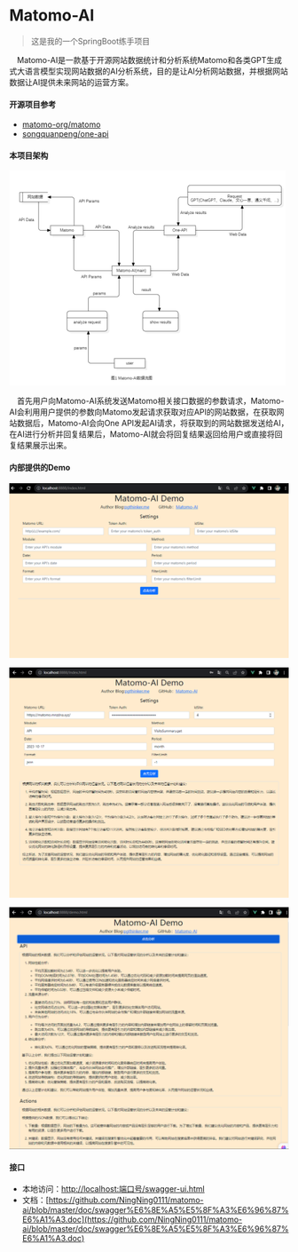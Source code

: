 # Matomo-AI

> 这是我的一个SpringBoot练手项目

&emsp;Matomo-AI是一款基于开源网站数据统计和分析系统Matomo和各类GPT生成式大语言模型实现网站数据的AI分析系统，目的是让AI分析网站数据，并根据网站数据让AI提供未来网站的运营方案。

#### 开源项目参考

- [matomo-org/matomo](https://github.com/matomo-org/matomo)
- [songquanpeng/one-api](https://github.com/songquanpeng/one-api)

#### 本项目架构

![](/doc/1.png)

&emsp;首先用户向Matomo-AI系统发送Matomo相关接口数据的参数请求，Matomo-AI会利用用户提供的参数向Matomo发起请求获取对应API的网站数据，在获取网站数据后，Matomo-AI会向One API发起AI请求，将获取到的网站数据发送给AI，在AI进行分析并回复结果后，Matomo-AI就会将回复结果返回给用户或直接将回复结果展示出来。

#### 内部提供的Demo

![](/doc/3.png)

![](/doc/2.png)

![](/doc/4.png)

#### 接口

- 本地访问：[http://localhost:端口号/swagger-ui.html](http://localhost:8888/swagger-ui.html)
- 文档：[https://github.com/NingNing0111/matomo-ai/blob/master/doc/swagger%E6%8E%A5%E5%8F%A3%E6%96%87%E6%A1%A3.doc](https://github.com/NingNing0111/matomo-ai/blob/master/doc/swagger%E6%8E%A5%E5%8F%A3%E6%96%87%E6%A1%A3.doc)

